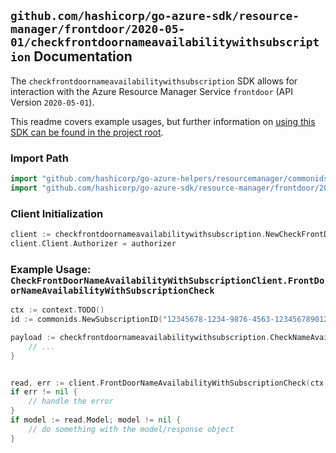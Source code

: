 
## `github.com/hashicorp/go-azure-sdk/resource-manager/frontdoor/2020-05-01/checkfrontdoornameavailabilitywithsubscription` Documentation

The `checkfrontdoornameavailabilitywithsubscription` SDK allows for interaction with the Azure Resource Manager Service `frontdoor` (API Version `2020-05-01`).

This readme covers example usages, but further information on [using this SDK can be found in the project root](https://github.com/hashicorp/go-azure-sdk/tree/main/docs).

### Import Path

```go
import "github.com/hashicorp/go-azure-helpers/resourcemanager/commonids"
import "github.com/hashicorp/go-azure-sdk/resource-manager/frontdoor/2020-05-01/checkfrontdoornameavailabilitywithsubscription"
```


### Client Initialization

```go
client := checkfrontdoornameavailabilitywithsubscription.NewCheckFrontDoorNameAvailabilityWithSubscriptionClientWithBaseURI("https://management.azure.com")
client.Client.Authorizer = authorizer
```


### Example Usage: `CheckFrontDoorNameAvailabilityWithSubscriptionClient.FrontDoorNameAvailabilityWithSubscriptionCheck`

```go
ctx := context.TODO()
id := commonids.NewSubscriptionID("12345678-1234-9876-4563-123456789012")

payload := checkfrontdoornameavailabilitywithsubscription.CheckNameAvailabilityInput{
	// ...
}


read, err := client.FrontDoorNameAvailabilityWithSubscriptionCheck(ctx, id, payload)
if err != nil {
	// handle the error
}
if model := read.Model; model != nil {
	// do something with the model/response object
}
```
